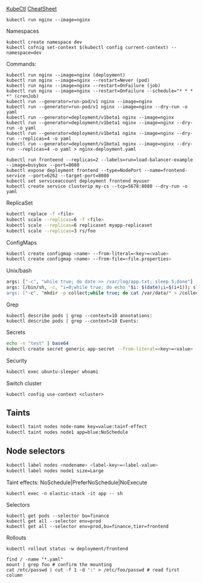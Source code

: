 [KubeCtl](https://kubernetes.io/docs/reference/generated/kubectl/kubectl-commands#run)
[CheatSheet](https://kubernetes.io/docs/reference/kubectl/cheatsheet/)

```
kubectl run nginx --image=nginx
```

Namespaces

```
kubectl create namespace dev
kubectl cofnig set-context $(kubectl config current-context) --namespace=dev
```

Commands:

```
kubectl run nginx --image=nginx (deployment)
kubectl run nginx --image=nginx --restart=Never (pod)
kubectl run nginx --image=nginx --restart=OnFailure (job)
kubectl run nginx --image=nginx --restart=OnFailure --schedule="* * * *" (crenJob)
kubectl run --generator=run-pod/v1 nginx --image=nginx
kubectl run --generator=run-pod/v1 nginx --image=nginx --dry-run -o yaml
kubectl run --generator=deployment/v1beta1 nginx --image=nginx
kubectl run --generator=deployment/v1beta1 nginx --image=nginx --dry-run -o yaml
kubectl run --generator=deployment/v1beta1 nginx --image=nginx --dry-run --replicas=4 -o yaml
kubectl run --generator=deployment/v1beta1 nginx --image=nginx --dry-run --replicas=4 -o yaml > nginx-deployment.yaml

kubectl run fronteend --replicas=2 --labels=run=load-balancer-example --image=busybox --port=8080
kubectl expose deployment frontend --type=NodePort --name=frontend-service --port=6262 --target-port=8080
kubectl set serviceaccount deployment frontend myuser
kubectl create service clusterip my-cs --tcp=5678:8080 --dry-run -o yaml
```

ReplicaSet

```sh
kubectl replace -f <file>
kubectl scale --replicas=6 -f <file>
kubectl scale --replicas=6 replicaset myapp-replicaset
kubectl scale --replicas=3 rs/foo
```

ConfigMaps

```sh
kubectl create configmap <name> --from-literal=<key>=<value>
kubectl create configmap <name> --from-file=<file.properties>
```

Unix/bash

```sh
args: ["-c", "while true; do date >> /var/log/app.txt; sleep 5;done"]
args: [/bin/sh, -c, "i=0;while true; do echo "$i: $(date);i=$(i+1)); sleep 5;done"]
args: ["-c", "mkdir -p collect;while true; do cat /var/data/* > /collect/data.txt; sleep 10;done"]
```

Grep

```
kubectl describe pods | grep --context=10 annotations:
kubectl describe pods | grep --context=10 Events:
```

Secrets

```sh
echo -n "test" | base64
kubectl create secret generic app-secret --from-literal=<key>=<value>
```

Security

```sh
kubectl exec ubuntu-sleeper whoami
```


Switch cluster
```
kubectl config use-context <cluster>
```

## Taints

```sh
kubectl taint nodes node-name key=value:tainf-effect
kubectl taint nodes node1 app=blue:NoSchedule
```

## Node selectors

```sh
kubectl label nodes <nodename> <label-key>=<label-value>
kubectl label nodes node1 size=Large
```

Taint effects: NoSchedule|PreferNoSchedule|NoExecute



```
kubectl exec -n elastic-stack -it app -- sh
```

Selectors
```
kubectl get pods --selector bu=finance
kubectl get all --selector env=prod
kubectl get all --selector env=prod,bu=finance,tier=frontend
```

Rollouts
```
kubectl rollout status -w deployment/frontend
```

```
find / -name "*.yaml"
mount | grep foo # confirm the mounting
cat /etc/passwd | cut -f 1 -d ':' > /etc/foo/passwd # read first column
```